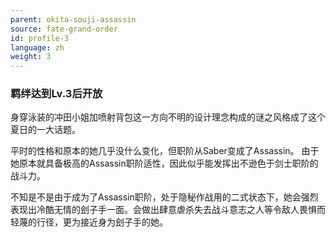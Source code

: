 ```yaml
---
parent: okita-souji-assassin
source: fate-grand-order
id: profile-3
language: zh
weight: 3
---
```


### 羁绊达到Lv.3后开放

身穿泳装的冲田小姐加喷射背包这一方向不明的设计理念构成的谜之风格成了这个夏日的一大话题。

平时的性格和原本的她几乎没什么变化，但职阶从Saber变成了Assassin。
由于她原本就具备极高的Assassin职阶适性，因此似乎能发挥出不逊色于剑士职阶的战斗力。

不知是不是由于成为了Assassin职阶，处于隐秘作战用的二式状态下，她会强烈表现出冷酷无情的刽子手一面。会做出肆意虐杀失去战斗意志之人等令敌人畏惧而轻蔑的行径，更为接近身为刽子手的她。
